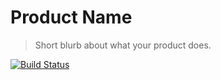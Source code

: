 # Product Name
> Short blurb about what your product does.

[![Build Status][travis-image]][travis-url]

[travis-image]: https://img.shields.io/badge/--%20-Link%20to%20buy%20---green

[travis-url]: https://www.udemy.com/clang-algo-ds/
